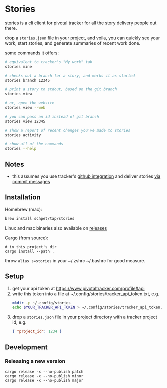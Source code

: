 # Stories

stories is a cli client for pivotal tracker for all the story delivery people out there.

drop a `stories.json` file in your project, and voila, you can quickly see your work, start stories, and generate summaries of recent work done.

some commands it offers:

```bash
# equivalent to tracker's "My work" tab
stories mine

# checks out a branch for a story, and marks it as started
stories branch 12345

# print a story to stdout, based on the git branch
stories view

# or, open the website
stories view --web

# you can pass an id instead of git branch
stories view 12345

# show a report of recent changes you've made to stories
stories activity

# show all of the commands
stories --help
```

## Notes

- this assumes you use tracker's [github integration](https://www.pivotaltracker.com/help/articles/github_integration/) and deliver stories [via commit messages](https://www.pivotaltracker.com/help/articles/github_integration/#using-the-github-integration-commits)

## Installation

Homebrew (mac):

```sh
brew install schpet/tap/stories
```

Linux and mac binaries also available on [releases](https://github.com/schpet/stories/releases)

Cargo (from source):

```
# in this project's dir
cargo install --path .
```

throw `alias s=stories` in your ~/.zshrc ~/.bashrc for good measure.

## Setup

1. get your api token at https://www.pivotaltracker.com/profile#api
2. write this token into a file at ~/.config/stories/tracker_api_token.txt, e.g.
   ```bash
   mkdir -p ~/.config/stories
   echo $YOUR_TRACKER_API_TOKEN > ~/.config/stories/tracker_api_token.txt
   ```
3. drop a `stories.json` file in your project directory with a tracker project id, e.g.
   ```json
   { "project_id": 1234 }
   ```

## Development

### Releasing a new version

```console
cargo release -x --no-publish patch
cargo release -x --no-publish minor
cargo release -x --no-publish major
```
